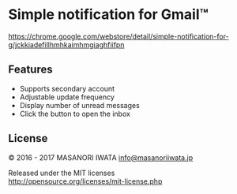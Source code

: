 # Simple notification for Gmail™

https://chrome.google.com/webstore/detail/simple-notification-for-g/jckkiadefillhmhkaimhmgiaghfiifpn

## Features

 * Supports secondary account
 * Adjustable update frequency
 * Display number of unread messages
 * Click the button to open the inbox

## License
© 2016 - 2017 MASANORI IWATA <info@masanoriiwata.jp>

Released under the MIT licenses<br>
http://opensource.org/licenses/mit-license.php

